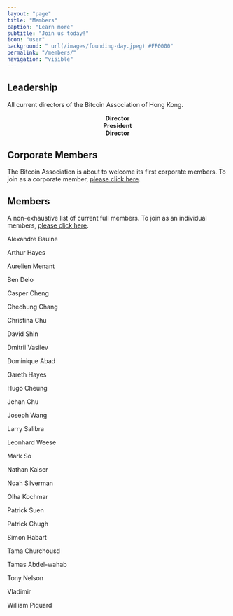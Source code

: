 ```yaml
---
layout: "page"
title: "Members"
caption: "Learn more"
subtitle: "Join us today!"
icon: "user"
background: " url(/images/founding-day.jpeg) #FF0000"
permalink: "/members/"
navigation: "visible"
---
```



## Leadership

All current directors of the Bitcoin Association of Hong Kong.

<div class="leaders">
<div class="col-33 chechung" style="text-align: center;">
<b>Director</b>
<div data-passname="chechung" data-style="embedded" data-height="fixed"></div>
</div>

<div class="col-33 leo" style="text-align: center;">
<b>President</b>
<div data-passname="liongrass" data-style="embedded" data-height="fixed"></div>
</div>

<div class="col-33 dominique" style="text-align: center;">
<b>Director</b>
<div data-passname="francesd" data-style="embedded" data-height="fixed"></div>
</div>
</div>

## Corporate Members

The Bitcoin Association is about to welcome its first corporate members. To join as a corporate member, [please click here](/corporate).

## Members

A non-exhaustive list of current full members. To join as an individual members, [please click here](/join).

Alexandre Baulne

Arthur Hayes

Aurelien Menant

Ben Delo

Casper Cheng

Chechung Chang

Christina Chu

David Shin

Dmitrii Vasilev

Dominique Abad

Gareth Hayes

Hugo Cheung

Jehan Chu

Joseph Wang

Larry Salibra

Leonhard Weese

Mark So

Nathan Kaiser

Noah Silverman

Olha Kochmar

Patrick Suen

Patrick Chugh

Simon Habart

Tama Churchousd

Tamas Abdel-wahab

Tony Nelson

Vladimir

William Piquard
